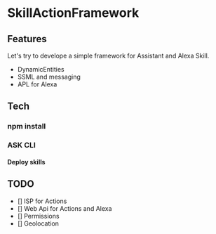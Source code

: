 # SkillActionFramework

## Features
Let's try to develope a simple framework for Assistant and Alexa Skill.
* DynamicEntities 
* SSML and messaging
* APL for Alexa

## Tech
### npm install


### ASK CLI
#### Deploy skills 

## TODO
* [] ISP for Actions
* [] Web Api for Actions and Alexa
* [] Permissions
* [] Geolocation


